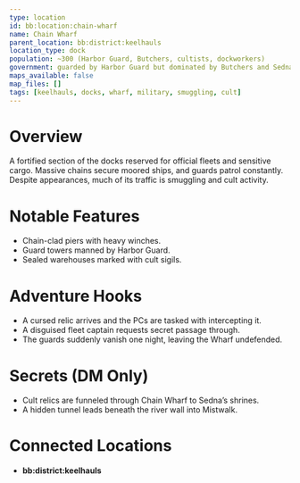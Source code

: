 ```yaml
---
type: location
id: bb:location:chain-wharf
name: Chain Wharf
parent_location: bb:district:keelhauls
location_type: dock
population: ~300 (Harbor Guard, Butchers, cultists, dockworkers)
government: guarded by Harbor Guard but dominated by Butchers and Sedna’s cult
maps_available: false
map_files: []
tags: [keelhauls, docks, wharf, military, smuggling, cult]
---
```


# Overview
A fortified section of the docks reserved for official fleets and sensitive cargo. Massive chains secure moored ships, and guards patrol constantly. Despite appearances, much of its traffic is smuggling and cult activity.  

# Notable Features
- Chain-clad piers with heavy winches.  
- Guard towers manned by Harbor Guard.  
- Sealed warehouses marked with cult sigils.  

# Adventure Hooks
- A cursed relic arrives and the PCs are tasked with intercepting it.  
- A disguised fleet captain requests secret passage through.  
- The guards suddenly vanish one night, leaving the Wharf undefended.  

# Secrets (DM Only)
- Cult relics are funneled through Chain Wharf to Sedna’s shrines.  
- A hidden tunnel leads beneath the river wall into Mistwalk.  

# Connected Locations
- **bb:district:keelhauls**
